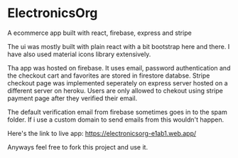 # ElectronicsOrg
A ecommerce app built with react, firebase, express and stripe

The ui was mostly built with plain react with a bit bootstrap here and there. I have also used material icons library extensively.

Tha app was hosted on firebase. It uses email, password authentication and the checkout cart and favorites are stored in firestore databse.
Stripe checkout page was implemented seperately on express server hosted on a different server on heroku. Users are only allowed to chekout using stripe payment page after they verified their email.

The default verification email from firebase sometimes goes in to the spam folder. If i use a custom domain to send emails from this wouldn't happen.

Here's the link to live app: https://electronicsorg-e1ab1.web.app/

Anyways feel free to fork this project and use it.
